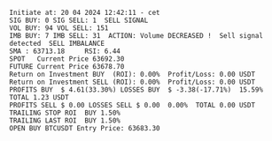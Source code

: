     Initiate at: 20 04 2024 12:42:11 - cet
    SIG BUY: 0 SIG SELL: 1  SELL SIGNAL
    VOL BUY: 94 VOL SELL: 151
    IMB BUY: 7 IMB SELL: 31  ACTION: Volume DECREASED !  Sell signal detected  SELL IMBALANCE
    SMA : 63713.18     RSI: 6.44
    SPOT   Current Price 63692.30
    FUTURE Current Price 63678.70
    Return on Investment BUY  (ROI): 0.00%  Profit/Loss: 0.00 USDT
    Return on Investment SELL (ROI): 0.00%  Profit/Loss: 0.00 USDT
    PROFITS BUY  $ 4.61(33.30%) LOSSES BUY  $ -3.38(-17.71%)  15.59%  TOTAL 1.23 USDT
    PROFITS SELL $ 0.00 LOSSES SELL $ 0.00  0.00%  TOTAL 0.00 USDT
    TRAILING STOP ROI  BUY 1.50%
    TRAILING LAST ROI  BUY 1.50%
    OPEN BUY BTCUSDT Entry Price: 63683.30
